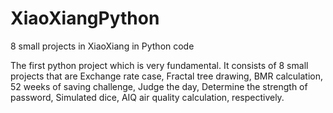 # XiaoXiangPython
8 small projects in XiaoXiang in Python code

The first python project which is very fundamental. It consists of 8 small projects that are Exchange rate case, Fractal tree drawing, BMR calculation, 52 weeks of saving challenge, Judge the day, Determine the strength of password, Simulated dice, AIQ air quality calculation, respectively.
